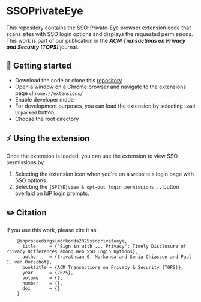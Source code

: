 # SSOPrivateEye

This repository contains the SSO-Private-Eye browser extension code that scans sites with SSO login options and displays the requested permissions. This work is part of our publication in the ***ACM Transactions on Privacy and Security (TOPS)*** journal. 

## :wrench: Getting started
- Download the code or clone this [repository](https://github.com/choruslab/2022-SSOPrivateEye.git)
- Open a window on a Chrome browser and navigate to the extensions page `chrome://extensions/`
- Enable developer mode
- For development purposes, you can load the extension by selecting `Load Unpacked` button
- Choose the root directory

## :zap: Using the extension
Once the extension is loaded, you can use the extension to view SSO permissions by:
1. Selecting the extension icon when you're on a website's login page with SSO options.
2. Selecting the `[SPEYE]view & opt-out login permissions...` button overlaid on IdP login prompts.


## :pencil2: Citation
If you use this work, please cite it as:
```
    @inproceedings{morkonda2025ssoprivateeye,
      title     = {"Sign in with ... Privacy": Timely Disclosure of Privacy Differences among Web SSO Login Options},
      author    = {Srivathsan G. Morkonda and Sonia Chiasson and Paul C. van Oorschot},
      booktitle = {ACM Transactions on Privacy & Security (TOPS)},
      year      = {2025},
      volume    = {},
      number    = {},
      doi       = {}
    }
```  
